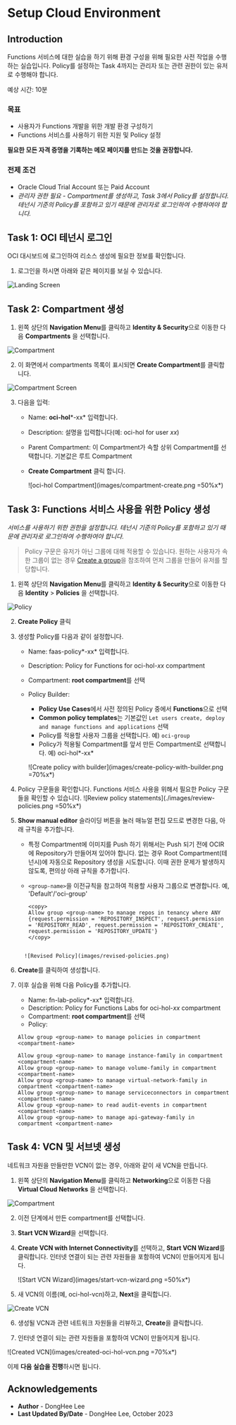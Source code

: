 # Setup Cloud Environment

## Introduction

Functions 서비스에 대한 실습을 하기 위해 환경 구성을 위해 필요한 사전 작업을 수행하는 실습입니다. Policy를 설정하는 Task 4까지는 관리자 또는 관련 권한이 있는 유저로 수행해야 합니다.

예상 시간: 10분

### 목표

- 사용자가 Functions 개발을 위한 개발 환경 구성하기
- Functions 서비스를 사용하기 위한 지원 및 Policy 설정

**필요한 모든 자격 증명을 기록하는 메모 페이지를 만드는 것을 권장합니다.**

### 전제 조건

- Oracle Cloud Trial Account 또는 Paid Account
- *관리자 권한 필요 - Compartment를 생성하고, Task 3에서 Policy를 설정합니다. 테넌시 기준의 Policy를 포함하고 있기 때문에 관리자로 로그인하여 수행하여야 합니다.*

## Task 1: OCI 테넌시 로그인

OCI 대시보드에 로그인하여 리소스 생성에 필요한 정보를 확인합니다.

1. 로그인을 하시면 아래와 같은 페이지를 보실 수 있습니다.

  ![Landing Screen](images/landing-screen.png " ")


## Task 2: Compartment 생성

1. 왼쪽 상단의 **Navigation Menu**를 클릭하고 **Identity & Security**으로 이동한 다음 **Compartments** 을 선택합니다.

  ![Compartment](images/id-compartment.png " ")

2. 이 화면에서 compartments 목록이 표시되면 **Create Compartment**를 클릭합니다.

  ![Compartment Screen](images/compartment-screen.png " ")

3. 다음을 입력:

    - Name: **oci-hol***-xx* 입력합니다.
    - Description: 설명을 입력합니다(예: oci-hol for user *xx*)
    - Parent Compartment: 이 Compartment가 속할 상위 Compartment를 선택합니다. 기본값은 루트 Compartment
    - **Create Compartment** 클릭 합니다.

      ![oci-hol Compartment](images/compartment-create.png =50%x*)


## Task 3: Functions 서비스 사용을 위한 Policy 생성

*서비스를 사용하기 위한 권한을 설정합니다. 테넌시 기준의 Policy를 포함하고 있기 때문에 관리자로 로그인하여 수행하여야 합니다.*

> Policy 구문은 유저가 아닌 그룹에 대해 적용할 수 있습니다. 원하는 사용자가 속한 그룹이 없는 경우 [Create a group](https://docs.cloud.oracle.com/en-us/iaas/Content/Identity/Tasks/managinggroups.htm#To)을 참조하여 먼저 그룹을 만들어 유저를 할당합니다.

1. 왼쪽 상단의 **Navigation Menu**를 클릭하고 **Identity & Security**으로 이동한 다음 **Identity** > **Policies** 을 선택합니다.

  ![Policy](images/id-policies.png " ")

2. **Create Policy** 클릭

3. 생성할 Policy를 다음과 같이 설정합니다.

    - Name: faas-policy*-xx* 입력합니다.
    - Description: Policy for Functions for oci-hol-*xx* compartment
    - Compartment: **root compartment**를 선택
    - Policy Builder:

        * **Policy Use Cases**에서 사전 정의된 Policy 중에서 **Functions**으로 선택
        * **Common policy templates**는 기본값인 `Let users create, deploy and manage functions and applications` 선택
        * Policy를 적용할 사용자 그룹을 선택합니다. 예) `oci-group`
        * Policy가 적용될 Compartment를 앞서 만든 Compartment로 선택합니다. 예) oci-hol*-xx*

      ![Create policy with builder](images/create-policy-with-builder.png =70%x*)       

4. Policy 구문들을 확인합니다. Functions 서비스 사용을 위해서 필요한 Policy 구문들을 확인할 수 있습니다.
  ![Review policy statements](./images/review-policies.png =50%x*)

5. **Show manual editor** 슬라이딩 버튼을 눌러 매뉴얼 편집 모드로 변경한 다음, 아래 규칙을 추가합니다.

    - 특정 Compartment에 이미지를 Push 하기 위해서는 Push 되기 전에 OCIR에 Repository가 만들어져 있어야 합니다. 없는 경우 Root Compartment(테넌시)에 자동으로 Repository 생성을 시도합니다. 이때 권한 문제가 발생하지 않도록, 편의상 아래 규칙을 추가합니다.
    - `<group-name>`을 이전규칙을 참고하여 적용할 사용자 그룹으로 변경합니다. 예, 'Default'/'oci-group'

      ```
      <copy>
      Allow group <group-name> to manage repos in tenancy where ANY {request.permission = 'REPOSITORY_INSPECT', request.permission = 'REPOSITORY_READ', request.permission = 'REPOSITORY_CREATE', request.permission = 'REPOSITORY_UPDATE'}
      </copy>
    ```

      ![Revised Policy](images/revised-policies.png)

6. **Create**를 클릭하여 생성합니다.

7. 이후 실습을 위해 다음 Policy를 추가합니다.

    - Name: fn-lab-policy*-xx* 입력합니다.
    - Description: Policy for Functions Labs for oci-hol-*xx* compartment
    - Compartment: **root compartment**를 선택
    - Policy:
    ```
    Allow group <group-name> to manage policies in compartment <compartment-name>

    Allow group <group-name> to manage instance-family in compartment <compartment-name>
    Allow group <group-name> to manage volume-family in compartment <compartment-name>
    Allow group <group-name> to manage virtual-network-family in compartment <compartment-name>
    Allow group <group-name> to manage serviceconnectors in compartment <compartment-name>
    Allow group <group-name> to read audit-events in compartment <compartment-name>
    Allow group <group-name> to manage api-gateway-family in compartment <compartment-name>
    ```


## Task 4: VCN 및 서브넷 생성

네트워크 자원을 만들만한 VCN이 없는 경우, 아래와 같이 새 VCN을 만듭니다.

1. 왼쪽 상단의 **Navigation Menu**를 클릭하고 **Networking**으로 이동한 다음 **Virtual Cloud Networks** 을 선택합니다.

  ![Compartment](images/networking-vcn.png " ")

2. 이전 단계에서 만든 compartment를 선택합니다.

3. **Start VCN Wizard**을 선택합니다.

4. **Create VCN with Internet Connectivity**를 선택하고, **Start VCN Wizard**를 클릭합니다. 인터넷 연결이 되는 관련 자원들을 포함하여 VCN이 만들어지게 됩니다.

    ![Start VCN Wizard](images/start-vcn-wizard.png =50%x*)

5. 새 VCN의 이름(예, oci-hol-vcn)하고, **Next**을 클릭합니다.

  ![Create VCN](images/create-oci-hol-vcn.png " ")

6. 생성될 VCN과 관련 네트워크 자원들을 리뷰하고, **Create**을 클릭합니다.

7. 인터넷 연결이 되는 관련 자원들을 포함하여 VCN이 만들어지게 됩니다.

  ![Created VCN](images/created-oci-hol-vcn.png =70%x*)


이제 **다음 실습을 진행**하시면 됩니다.

## Acknowledgements

* **Author** - DongHee Lee
* **Last Updated By/Date** - DongHee Lee, October 2023